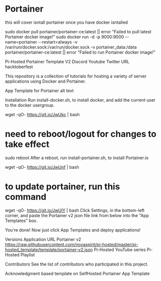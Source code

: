 # Portainer

this will cover isntall portainer once you have docker isntalled

sudo docker pull portainer/portainer-ce:latest || error "Failed to pull latest Portainer docker image!"
sudo docker run -d -p 9000:9000 --name=portainer --restart=always -v /var/run/docker.sock:/var/run/docker.sock -v portainer_data:/data portainer/portainer-ce:latest || error "Failed to run Portainer docker image!"

Pi-Hosted Portainer Template V2
Discord Youtube Twitter URL hacktoberfest

This repository is a collection of tutorials for hosting a variety of server applications using Docker and Portainer.

App Template for Portainer
alt text

Installation
Run install-docker.sh, to install docker, and add the current user to the docker usergroup.

wget -qO- https://git.io/JwUkc | bash
# need to reboot/logout for changes to take effect
sudo reboot
After a reboot, run install-portainer.sh, to install Portainer.io

wget -qO- https://git.io/JwUnf | bash
# to update portainer, run this command
wget -qO- https://git.io/JwUlY | bash
Click Settings, in the bottom-left corner, and paste the Portainer v2 json file link from below into the "App Templates" box.

You're done! Now just click App Templates and deploy applications!

Versions
Application	URL
Portainer v2	https://raw.githubusercontent.com/novaspirit/pi-hosted/master/pi-hosted_template/template/portainer-v2.json
Pi-Hosted YouTube series
Pi-Hosted Playlist

Contributors
See the list of contributors who participated in this project.

Acknowledgment
based template on SelfHosted Portainer App Template
